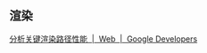 
## 渲染

[分析关键渲染路径性能  |  Web  |  Google Developers](https://developers.google.com/web/fundamentals/performance/critical-rendering-path/analyzing-crp?hl=zh-cn)

## 